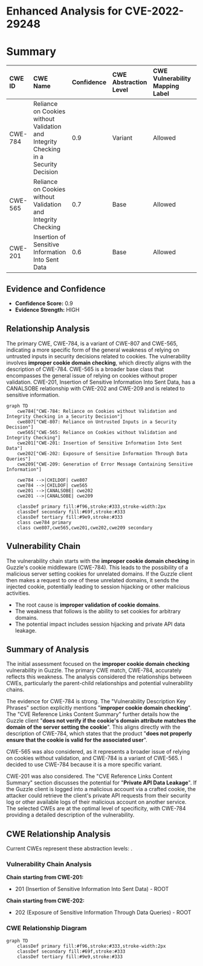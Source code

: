 # Enhanced Analysis for CVE-2022-29248

# Summary
| CWE ID    | CWE Name                                                                             | Confidence | CWE Abstraction Level | CWE Vulnerability Mapping Label | CWE-Vulnerability Mapping Notes |
| :-------- | :----------------------------------------------------------------------------------- | :--------- | :---------------------- | :------------------------------ | :------------------------------ |
| CWE-784   | Reliance on Cookies without Validation and Integrity Checking in a Security Decision | 0.9        | Variant                 | Allowed                       | Primary CWE                     |
| CWE-565   | Reliance on Cookies without Validation and Integrity Checking                       | 0.7        | Base                    | Allowed                       | Secondary Candidate             |
| CWE-201   | Insertion of Sensitive Information Into Sent Data                       | 0.6        | Base                    | Allowed                       | Secondary Candidate             |

## Evidence and Confidence

*   **Confidence Score:** 0.9
*   **Evidence Strength:** HIGH

## Relationship Analysis
The primary CWE, CWE-784, is a variant of CWE-807 and CWE-565, indicating a more specific form of the general weakness of relying on untrusted inputs in security decisions related to cookies. The vulnerability involves **improper cookie domain checking**, which directly aligns with the description of CWE-784. CWE-565 is a broader base class that encompasses the general issue of relying on cookies without proper validation. CWE-201, Insertion of Sensitive Information Into Sent Data, has a CANALSOBE relationship with CWE-202 and CWE-209 and is related to sensitive information.

```mermaid
graph TD
    cwe784["CWE-784: Reliance on Cookies without Validation and Integrity Checking in a Security Decision"]
    cwe807["CWE-807: Reliance on Untrusted Inputs in a Security Decision"]
    cwe565["CWE-565: Reliance on Cookies without Validation and Integrity Checking"]
    cwe201["CWE-201: Insertion of Sensitive Information Into Sent Data"]
    cwe202["CWE-202: Exposure of Sensitive Information Through Data Queries"]
    cwe209["CWE-209: Generation of Error Message Containing Sensitive Information"]

    cwe784 -->|CHILDOF| cwe807
    cwe784 -->|CHILDOF| cwe565
    cwe201 -->|CANALSOBE| cwe202
    cwe201 -->|CANALSOBE| cwe209
    
    classDef primary fill:#f96,stroke:#333,stroke-width:2px
    classDef secondary fill:#69f,stroke:#333
    classDef tertiary fill:#9e9,stroke:#333
    class cwe784 primary
    class cwe807,cwe565,cwe201,cwe202,cwe209 secondary
```

## Vulnerability Chain
The vulnerability chain starts with the **improper cookie domain checking** in Guzzle's cookie middleware (CWE-784). This leads to the possibility of a malicious server setting cookies for unrelated domains. If the Guzzle client then makes a request to one of these unrelated domains, it sends the injected cookie, potentially leading to session hijacking or other malicious activities.
  - The root cause is **improper validation of cookie domains**.
  - The weakness that follows is the ability to set cookies for arbitrary domains.
  - The potential impact includes session hijacking and private API data leakage.

## Summary of Analysis
The initial assessment focused on the **improper cookie domain checking** vulnerability in Guzzle. The primary CWE match, CWE-784, accurately reflects this weakness. The analysis considered the relationships between CWEs, particularly the parent-child relationships and potential vulnerability chains.

The evidence for CWE-784 is strong. The "Vulnerability Description Key Phrases" section explicitly mentions "**improper cookie domain checking**". The "CVE Reference Links Content Summary" further details how the Guzzle client "**does not verify if the cookie's domain attribute matches the domain of the server setting the cookie**". This aligns directly with the description of CWE-784, which states that the product "**does not properly ensure that the cookie is valid for the associated user**".

CWE-565 was also considered, as it represents a broader issue of relying on cookies without validation, and CWE-784 is a variant of CWE-565. I decided to use CWE-784 because it is a more specific variant.

CWE-201 was also considered. The "CVE Reference Links Content Summary" section discusses the potential for "**Private API Data Leakage**". If the Guzzle client is logged into a malicious account via a crafted cookie, the attacker could retrieve the client's private API requests from their security log or other available logs of their malicious account on another service.
The selected CWEs are at the optimal level of specificity, with CWE-784 providing a detailed description of the vulnerability.


## CWE Relationship Analysis

Current CWEs represent these abstraction levels: .


### Vulnerability Chain Analysis

**Chain starting from CWE-201:**
- 201 (Insertion of Sensitive Information Into Sent Data) - ROOT


**Chain starting from CWE-202:**
- 202 (Exposure of Sensitive Information Through Data Queries) - ROOT



### CWE Relationship Diagram

```mermaid
graph TD
    classDef primary fill:#f96,stroke:#333,stroke-width:2px
    classDef secondary fill:#69f,stroke:#333
    classDef tertiary fill:#9e9,stroke:#333
```